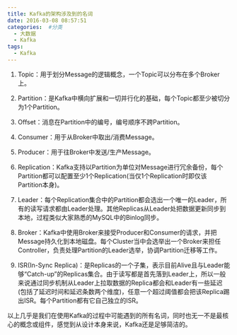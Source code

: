 ```yaml
---
title: Kafka的架构涉及到的名词
date: 2016-03-08 08:57:51
categories:  #分类
  - 大数据
  - Kafka
tags:
  - Kafka
---
```


1. Topic：用于划分Message的逻辑概念，一个Topic可以分布在多个Broker上。


2. Partition：是Kafka中横向扩展和一切并行化的基础，每个Topic都至少被切分为1个Partition。


3. Offset：消息在Partition中的编号，编号顺序不跨Partition。


4. Consumer：用于从Broker中取出/消费Message。


5. Producer：用于往Broker中发送/生产Message。


6. Replication：Kafka支持以Partition为单位对Message进行冗余备份，每个Partition都可以配置至少1个Replication(当仅1个Replication时即仅该Partition本身)。


7. Leader：每个Replication集合中的Partition都会选出一个唯一的Leader，所有的读写请求都由Leader处理。其他Replicas从Leader处把数据更新同步到本地，过程类似大家熟悉的MySQL中的Binlog同步。


8. Broker：Kafka中使用Broker来接受Producer和Consumer的请求，并把Message持久化到本地磁盘。每个Cluster当中会选举出一个Broker来担任Controller，负责处理Partition的Leader选举，协调Partition迁移等工作。


9. ISR(In-Sync Replica)：是Replicas的一个子集，表示目前Alive且与Leader能够“Catch-up”的Replicas集合。由于读写都是首先落到Leader上，所以一般来说通过同步机制从Leader上拉取数据的Replica都会和Leader有一些延迟(包括了延迟时间和延迟条数两个维度)，任意一个超过阈值都会把该Replica踢出ISR。每个Partition都有它自己独立的ISR。

以上几乎是我们在使用Kafka的过程中可能遇到的所有名词，同时也无一不是最核心的概念或组件，感觉到从设计本身来说，Kafka还是足够简洁的。
